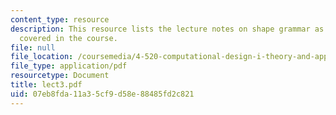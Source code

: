 ```yaml
---
content_type: resource
description: This resource lists the lecture notes on shape grammar as per the topics
  covered in the course.
file: null
file_location: /coursemedia/4-520-computational-design-i-theory-and-applications-fall-2005/07eb8fda11a35cf9d58e88485fd2c821_lect3.pdf
file_type: application/pdf
resourcetype: Document
title: lect3.pdf
uid: 07eb8fda-11a3-5cf9-d58e-88485fd2c821
---
```

